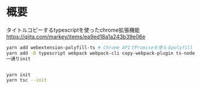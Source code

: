 # 概要
タイトルコピーするtypescriptを使ったchrome拡張機能
https://qiita.com/markey/items/ea9ed18a1a243b39e06e

```bash
yarn add webextension-polyfill-ts # Chrome APIでPromiseを使えるpolyfill
yarn add -D typescript webpack webpack-cli copy-webpack-plugin ts-node ts-loader @types/webpack @types/copy-webpack-plugin
一通りinit


yarn init
yarn tsc --init

```